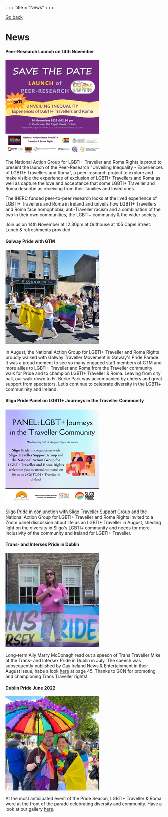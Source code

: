 +++
title = "News"
+++

[Go back](/home)

# News

#### Peer-Research Launch on 14th November
<img src="/research-launch-ad.jpg" width=300/>

The National Action Group for LGBTI+ Traveller and Roma Rights is proud to present the launch of the Peer-Research "Unveiling Inequality - Experiences of LGBTI+ Travellers and Roma", a peer-research project to explore and make visible the experience of exclusion of LGBTI+ Travellers and Roma as well as capture the love and acceptance that some LGBTI+ Traveller and Roma describe as receiving from their families and loved ones.

The IHERC funded peer-to-peer research looks at the lived experience of LGBTI+ Travellers and Roma in Ireland and unveils how LGBTI+ Travellers and Roma face homophobia, anti-Traveller racism and a combination of the two in their own communities, the LGBTI+ community & the wider society.

Join us on 14th November at 12.30pm at Outhouse at 105 Capel Street. Lunch & refreshments provided. 

#### Galway Pride with GTM
<img src="/galway-pride.jpg" width=300/>

In August, the National Action Group for LGBTI+ Traveller and Roma Rights proudly walked with Galway Traveller Movement in Galway's Pride Parade. It was a proud moment to see so many engaged staff members of GTM and more allies to LGBTI+ Traveller and Roma from the Traveller community walk for Pride and to champion LGBTI+ Traveller & Roma. Leaving from city hall, our walk down to Fr. Burke Park was accompanied by cheers and great support from spectators. Let's continue to celebrate diversity in the LGBTI+ communinity and Ireland.  

#### Sligo Pride Panel on LGBTI+ Journeys in the Traveller Community
<img src="/sligo-pride.jpg" width=300/>

Sligo Pride in conjunction with Sligo Traveller Support Group and the National Action Group for LGBTI+ Traveller and Roma Rights invited to a Zoom panel discussion  about life as an LGBTI+ Traveller in August, sheding light on the diversity in Sligo's LGBTI+ community and needs for more inclusivity of the community and Ireland for LGBTI+ Traveller. 

#### Trans- and Intersex Pride in Dublin
<img src="/trans-pride.png" width=300/>

Long-term Ally Marry McDonagh read out a speech of Trans Traveller Mike at the Trans- and Intersex Pride in Dublin in July. The speech was subsequently published by Gay Ireland News & Entertainment in their August issue, habe a look [here](https://magazine.gcn.ie/magazine/reader/233653) at page 45. Thanks to GCN for promoting and championing Trans Traveller rights!

#### Dublin Pride June 2022
<img src="/dublin-pride.jpg" width=300/>

At the most anticipated event of the Pride Season, LGBTI+ Traveller & Roma were at the front of the parade celebrating diversity and community. Have a look at our gallery [here](/what-we-do/prides).


